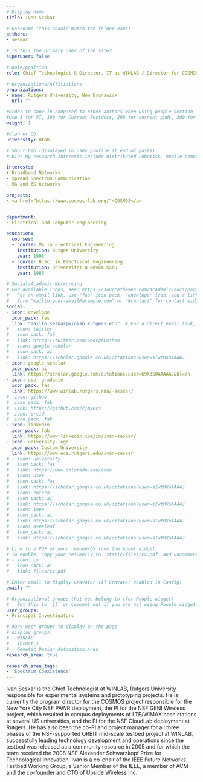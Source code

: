```yaml
---
# Display name
title: Ivan Seskar

# Username (this should match the folder name)
authors:
- seskar

# Is this the primary user of the site?
superuser: false

# Role/position
role: Chief Technologist & Director, IT at WINLAB / Director for COSMOS

# Organizations/Affiliations
organizations:
- name: Rutgers University, New Brunswick
  url: ""

#Order to show in compared to other authors when using people section
#Use 1 for PI, 100 for Current Postdocs, 200 for current phds, 300 for current masters, 400 for current undergrads, 800 for alum postdocs, 810 for alum phds, 820 for alum masters, and 830 for alum undergrads, 900 for tools, 1000 for projects, 900 for tools, 1000 for projects
weight: 1

#Utah or CU
university: Utah

# Short bio (displayed in user profile at end of posts)
# bio: My research interests include distributed robotics, mobile computing and programmable matter.

interests:
- Broadband Networks
- Spread Spectrum Communication 
- 5G and 6G networks 

projects:
- <a href="https://www.cosmos-lab.org/">COSMOS</a>


department:
- Electrical and Computer Engineering

education:
  courses:
  - course: MS in Electrical Engineering
    institution: Rutger University
    year: 1998
  - course: B.Sc. in Electrical Engineering
    institution: Univerzitet u Novom Sadu
    year: 1986

# Social/Academic Networking
# For available icons, see: https://sourcethemes.com/academic/docs/page-builder/#icons
#   For an email link, use "fas" icon pack, "envelope" icon, and a link in the
#   form "mailto:your-email@example.com" or "#contact" for contact widget.
social:
- icon: envelope
  icon_pack: fas
  link: "mailto:seskar@winlab.rutgers.edu"  # For a direct email link, use "mailto:test@example.org".
# - icon: twitter
#   icon_pack: fab
#   link: https://twitter.com/GeorgeCushen
# - icon: google-scholar
#   icon_pack: ai
#   link: https://scholar.google.co.uk/citations?user=sIwtMXoAAAAJ
- icon: google-scholar
  icon_pack: ai
  link: https://scholar.google.com/citations?user=69X35OAAAAAJ&hl=en
- icon: user-graduate
  icon_pack: fas
  link: https://www.winlab.rutgers.edu/~seskar/
#- icon: github
#  icon_pack: fab
#  link: https://github.com/cjmyers
#- icon: orcid
#  icon_pack: fab
- icon: linkedin
  icon_pack: fab
  link: https://www.linkedin.com/in/ivan-seskar/ 
- icon: university-logo
  icon_pack: Custom_University
  link: https://www.ece.rutgers.edu/ivan-seskar
# - icon: university
#   icon_pack: fas
#   link: https://www.colorado.edu/ecee
# - icon: user
#   icon_pack: fas
#   link: https://scholar.google.co.uk/citations?user=sIwtMXoAAAAJ
# - icon: zotero
#   icon_pack: ai
#   link: https://scholar.google.co.uk/citations?user=sIwtMXoAAAAJ
# - icon: ieee
#   icon_pack: ai
#   link: https://scholar.google.co.uk/citations?user=sIwtMXoAAAAJ
# - icon: overleaf
#   icon_pack: ai
#   link: https://scholar.google.co.uk/citations?user=sIwtMXoAAAAJ

# Link to a PDF of your resume/CV from the About widget.
# To enable, copy your resume/CV to `static/files/cv.pdf` and uncomment the lines below.
# - icon: cv
#   icon_pack: ai
#   link: files/cv.pdf

# Enter email to display Gravatar (if Gravatar enabled in Config)
email: ""

# Organizational groups that you belong to (for People widget)
#   Set this to `[]` or comment out if you are not using People widget.
user_groups:
- Principal Investigators

# #any user groups to display on the page
# display_groups:
# - WINLAB
# - Thrust_1
# - Genetic Design Automation Area
research_area: true

research_area_tags:
- 'Spectrum Coexistence'
---
```


Ivan Seskar is the Chief Technologist at WINLAB, Rutgers University responsible for experimental systems and prototyping projects. He is currently the program director for the COSMOS project responsible for the New York City NSF PAWR deployment, the PI for the NSF GENI Wireless project, which resulted in campus deployments of LTE/WiMAX base stations at several US universities, and the PI for the NSF CloudLab deployment at Rutgers. He has also been the co-PI and project manager for all three phases of the NSF-supported ORBIT mid-scale testbed project at WINLAB, successfully leading technology development and operations since the testbed was released as a community resource in 2005 and for which the team received the 2008 NSF Alexander Schwarzkopf Prize for Technological Innovation.  Ivan is a co-chair of the IEEE Future Networks Testbed Working Group, a Senior Member of the IEEE, a member of ACM and the co-founder and CTO of Upside Wireless Inc.